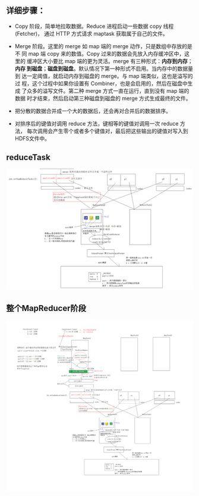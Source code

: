 
## 详细步骤：

* Copy 阶段，简单地拉取数据。Reduce 进程启动一些数据 copy 线程(Fetcher)，
通过 HTTP 方式请求 maptask 获取属于自己的文件。

* Merge 阶段。这里的 merge 如 map 端的 merge 动作，只是数组中存放的是不
同 map 端 copy 来的数值。Copy 过来的数据会先放入内存缓冲区中，这里的
缓冲区大小要比 map 端的更为灵活。merge 有三种形式：**内存到内存**；**内存
到磁盘**；**磁盘到磁盘**。默认情况下第一种形式不启用。当内存中的数据量到
达一定阈值，就启动内存到磁盘的 merge。与 map 端类似，这也是溢写的过
程，这个过程中如果你设置有 Combiner，也是会启用的，然后在磁盘中生成
了众多的溢写文件。第二种 merge 方式一直在运行，直到没有 map 端的数据
时才结束，然后启动第三种磁盘到磁盘的 merge 方式生成最终的文件。

* 把分散的数据合并成一个大的数据后，还会再对合并后的数据排序。

* 对排序后的键值对调用 reduce 方法，键相等的键值对调用一次 reduce 方法，
每次调用会产生零个或者多个键值对，最后把这些输出的键值对写入到 HDFS文件中。

## reduceTask

![reduceTask01](https://github.com/bigDataHell/Kangaroo-/blob/master/images/reduceTask01.png)

## 整个MapReducer阶段

![MapReduce](https://github.com/bigDataHell/Kangaroo-/blob/master/images/MapReduce.png)
